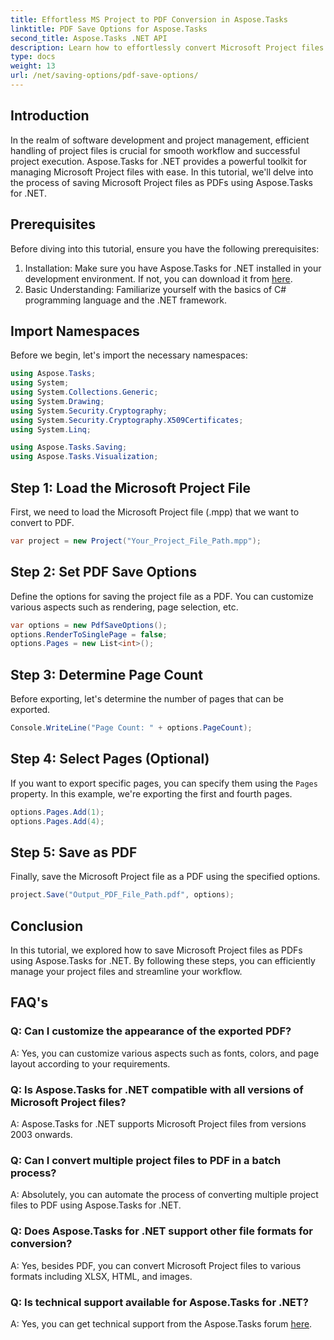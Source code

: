 ```yaml
---
title: Effortless MS Project to PDF Conversion in Aspose.Tasks
linktitle: PDF Save Options for Aspose.Tasks
second_title: Aspose.Tasks .NET API
description: Learn how to effortlessly convert Microsoft Project files to PDFs using Aspose.Tasks for .NET. Enhance your project management workflow.
type: docs
weight: 13
url: /net/saving-options/pdf-save-options/
---
```

## Introduction
In the realm of software development and project management, efficient handling of project files is crucial for smooth workflow and successful project execution. Aspose.Tasks for .NET provides a powerful toolkit for managing Microsoft Project files with ease. In this tutorial, we'll delve into the process of saving Microsoft Project files as PDFs using Aspose.Tasks for .NET. 
## Prerequisites
Before diving into this tutorial, ensure you have the following prerequisites:
1. Installation: Make sure you have Aspose.Tasks for .NET installed in your development environment. If not, you can download it from [here](https://releases.aspose.com/tasks/net/).
2. Basic Understanding: Familiarize yourself with the basics of C# programming language and the .NET framework.

## Import Namespaces
Before we begin, let's import the necessary namespaces:
```csharp
using Aspose.Tasks;
using System;
using System.Collections.Generic;
using System.Drawing;
using System.Security.Cryptography;
using System.Security.Cryptography.X509Certificates;
using System.Linq;

using Aspose.Tasks.Saving;
using Aspose.Tasks.Visualization;
```

## Step 1: Load the Microsoft Project File
First, we need to load the Microsoft Project file (.mpp) that we want to convert to PDF.
```csharp
var project = new Project("Your_Project_File_Path.mpp");
```
## Step 2: Set PDF Save Options
Define the options for saving the project file as a PDF. You can customize various aspects such as rendering, page selection, etc.
```csharp
var options = new PdfSaveOptions();
options.RenderToSinglePage = false;
options.Pages = new List<int>();
```
## Step 3: Determine Page Count
Before exporting, let's determine the number of pages that can be exported.
```csharp
Console.WriteLine("Page Count: " + options.PageCount);
```
## Step 4: Select Pages (Optional)
If you want to export specific pages, you can specify them using the `Pages` property. In this example, we're exporting the first and fourth pages.
```csharp
options.Pages.Add(1);
options.Pages.Add(4);
```
## Step 5: Save as PDF
Finally, save the Microsoft Project file as a PDF using the specified options.
```csharp
project.Save("Output_PDF_File_Path.pdf", options);
```

## Conclusion
In this tutorial, we explored how to save Microsoft Project files as PDFs using Aspose.Tasks for .NET. By following these steps, you can efficiently manage your project files and streamline your workflow.
## FAQ's
### Q: Can I customize the appearance of the exported PDF?
A: Yes, you can customize various aspects such as fonts, colors, and page layout according to your requirements.
### Q: Is Aspose.Tasks for .NET compatible with all versions of Microsoft Project files?
A: Aspose.Tasks for .NET supports Microsoft Project files from versions 2003 onwards.
### Q: Can I convert multiple project files to PDF in a batch process?
A: Absolutely, you can automate the process of converting multiple project files to PDF using Aspose.Tasks for .NET.
### Q: Does Aspose.Tasks for .NET support other file formats for conversion?
A: Yes, besides PDF, you can convert Microsoft Project files to various formats including XLSX, HTML, and images.
### Q: Is technical support available for Aspose.Tasks for .NET?
A: Yes, you can get technical support from the Aspose.Tasks forum [here](https://forum.aspose.com/c/tasks/15).
